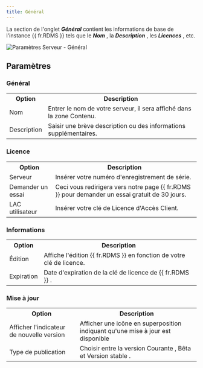 ```yaml
---
title: Général
---
```

La section de l&apos;onglet ***Général*** contient les informations de base de l&apos;instance {{ fr.RDMS }} tels que le ***Nom*** , la ***Description*** , les ***Licences*** , etc.  

![Paramètres Serveur - Général](/img/fr/server/ServerOp8006.png) 

## Paramètres 

### Général 

<table>
	<tr>
		<th>
Option 
		</th>
		<th>
Description 
		</th>
	</tr>
	<tr>
		<td>
Nom 
		</td>
		<td>
Entrer le nom de votre serveur, il sera affiché dans la zone Contenu. 
		</td>
	</tr>
	<tr>
		<td>
Description 
		</td>
		<td>
Saisir une brève description ou des informations supplémentaires. 
		</td>
	</tr>
</table>

### Licence 

<table>
	<tr>
		<th>
Option 
		</th>
		<th>
Description 
		</th>
	</tr>
	<tr>
		<td>
Serveur 
		</td>
		<td>
Insérer votre numéro d&apos;enregistrement de série. 
		</td>
	</tr>
	<tr>
		<td>
Demander un essai 
		</td>
		<td>
Ceci vous redirigera vers notre page {{ fr.RDMS }} pour demander un essai gratuit de 30 jours. 
		</td>
	</tr>
	<tr>
		<td>
LAC utilisateur 
		</td>
		<td>
Insérer votre clé de Licence d&apos;Accès Client. 
		</td>
	</tr>
</table>

### Informations 

<table>
	<tr>
		<th>
Option 
		</th>
		<th>
Description 
		</th>
	</tr>
	<tr>
		<td>
Édition 
		</td>
		<td>
Affiche l&apos;édition {{ fr.RDMS }} en fonction de votre clé de licence. 
		</td>
	</tr>
	<tr>
		<td>
Expiration 
		</td>
		<td>
Date d&apos;expiration de la clé de licence de {{ fr.RDMS }} . 
		</td>
	</tr>
</table>

### Mise à jour 

<table>
	<tr>
		<th>
Option 
		</th>
		<th>
Description 
		</th>
	</tr>
	<tr>
		<td>
Afficher l&apos;indicateur de nouvelle version 
		</td>
		<td>
Afficher une icône en superposition indiquant qu&apos;une mise à jour est disponible 
		</td>
	</tr>
	<tr>
		<td>
Type de publication 
		</td>
		<td>
Choisir entre la version Courante , Bêta et Version stable . 
		</td>
	</tr>
</table>


